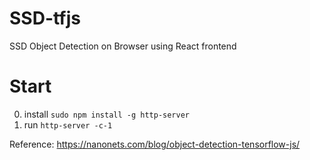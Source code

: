 # SSD-tfjs
SSD Object Detection on Browser using React frontend

# Start
0. install `sudo npm install -g http-server` 
1. run `http-server -c-1`


Reference: https://nanonets.com/blog/object-detection-tensorflow-js/
